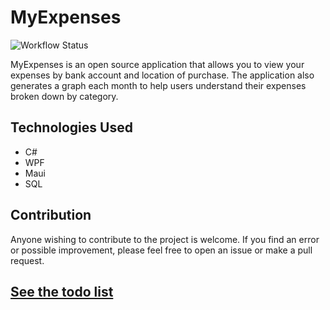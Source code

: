 # MyExpenses

![Workflow Status](https://github.com/TheR7angelo/MyExpenses/actions/workflows/build.yaml/badge.svg)

MyExpenses is an open source application that allows you to view your expenses by bank account and location of purchase.
The application also generates a graph each month to help users understand their expenses broken down by category.

## Technologies Used

- C#
- WPF
- Maui
- SQL

## Contribution

Anyone wishing to contribute to the project is welcome. If you find an error or possible improvement, please feel free
to open an issue or make a pull request.

## [See the todo list](https://github.com/TheR7angelo/MyExpenses/blob/master/Prototype/TODO%20LIST.md)
